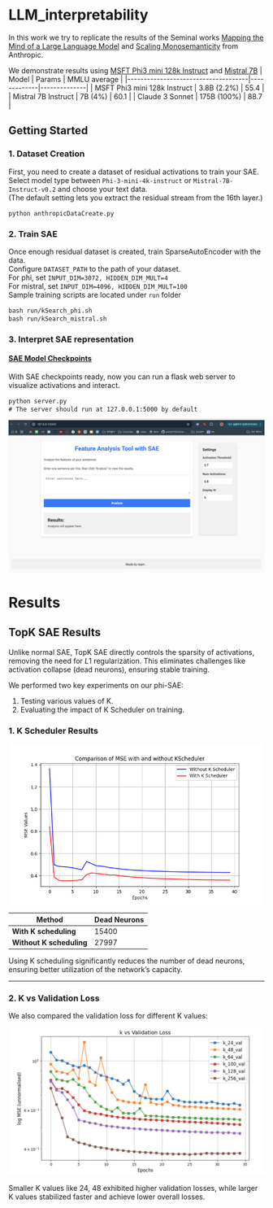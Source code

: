 # LLM_interpretability

In this work we try to replicate the results of the Seminal works [Mapping the Mind of a Large Language Model](https://www.anthropic.com/research/mapping-mind-language-model) and [Scaling Monosemanticity](https://transformer-circuits.pub/2024/scaling-monosemanticity/) from Anthropic.

We demonstrate results using [MSFT Phi3 mini 128k Instruct](https://huggingface.co/microsoft/Phi-3-mini-128k-instruct) and [Mistral 7B](https://huggingface.co/mistralai/Mistral-7B-Instruct-v0.1)
| Model                               | Params      | MMLU average |
|-------------------------------------|-------------|--------------|
| MSFT Phi3 mini 128k Instruct  | 3.8B (2.2%) | 55.4         |
| Mistral 7B Instruct           | 7B (4%)     | 60.1         |
| Claude 3 Sonnet                     | 175B (100%) | 88.7         |


## Getting Started
### 1. Dataset Creation
First, you need to create a dataset of residual activations to train your SAE.<br>
Select model type between `Phi-3-mini-4k-instruct` or `Mistral-7B-Instruct-v0.2` and choose your text data.<br>
(The default setting lets you extract the residual stream from the 16th layer.)
```
python anthropicDataCreate.py
```

### 2. Train SAE
Once enough residual dataset is created, train SparseAutoEncoder with the data.<br>
Configure `DATASET_PATH` to the path of your dataset.<br>
For phi, set `INPUT_DIM=3072, HIDDEN_DIM_MULT=4`<br>
For mistral, set `INPUT_DIM=4096, HIDDEN_DIM_MULT=100`<br>
Sample training scripts are located under `run` folder

```
bash run/kSearch_phi.sh
bash run/kSearch_mistral.sh
```

### 3. Interpret SAE representation
#### [SAE Model Checkpoints](https://drive.google.com/drive/folders/1rWP7qHyvks7Bnl_1ibQSc2xzdmERhGPW?usp=sharing)
With SAE checkpoints ready, now you can run a flask web server to visualize activations and interact.
```
python server.py
# The server should run at 127.0.0.1:5000 by default
```
![SAE Web Demo](imgs/demo.png)



# Results
## TopK SAE Results

Unlike normal SAE, TopK SAE directly controls the sparsity of activations, removing the need for $L1$ regularization. This eliminates challenges like activation collapse (dead neurons), ensuring stable training.

We performed two key experiments on our phi-SAE:
1. Testing various values of K.
2. Evaluating the impact of K Scheduler on training.

### 1. K Scheduler Results
![SAE K Scheduler](imgs/k_scheduling.png)

| Method                  | Dead Neurons |
|-------------------------|--------------|
| **With K scheduling**   | 15400        |
| **Without K scheduling**| 27997        |

Using K scheduling significantly reduces the number of dead neurons, ensuring better utilization of the network’s capacity.


---

### 2. K vs Validation Loss
We also compared the validation loss for different K values:

![SAE K val_loss](imgs/k_val.png)

Smaller K values like 24, 48 exhibited higher validation losses, while larger K values stabilized faster and achieve lower overall losses. 